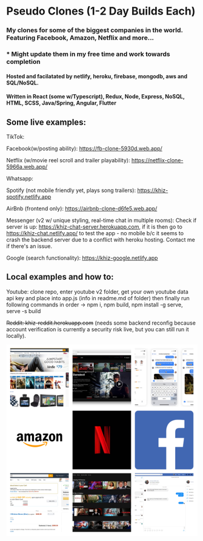 # Pseudo Clones (1-2 Day Builds Each)

### My clones for some of the biggest companies in the world. Featuring Facebook, Amazon, Netflix and more...

### * Might update them in my free time and work towards completion

#### Hosted and facilatated by netlify, heroku, firebase, mongodb, aws and SQL/NoSQL.

#### Written in React (some w/Typescript), Redux, Node, Express, NoSQL, HTML, SCSS, Java/Spring, Angular, Flutter

## Some live examples:

TikTok:

Facebook(w/posting ability): https://fb-clone-5930d.web.app/

Netflix (w/movie reel scroll and trailer playability): https://netflix-clone-5966a.web.app/

Whatsapp:

Spotify (not mobile friendly yet, plays song trailers): https://khiz-spotify.netlify.app

AirBnb (frontend only): https://airbnb-clone-d6fe5.web.app/

Messenger (v2 w/ unique styling, real-time chat in multiple rooms): Check if server is up: https://khiz-chat-server.herokuapp.com, if it is then go to https://khiz-chat.netlify.app/ to test the app - no mobile b/c it seems to crash the backend server due to a conflict with heroku hosting. Contact me if there's an issue.

Google (search functionality): https://khiz-google.netlify.app

## Local examples and how to:

Youtube: clone repo, enter youtube v2 folder, get your own youtube data api key and place into app.js (info in readme.md of folder) then finally run following commands in order -> npm i, npm build, npm install -g serve, serve -s build

~~Reddit: khiz-reddit.herokuapp.com~~ (needs some backend reconfig because account verification is currently a security risk live, but you can still run it locally).

![Collage](/faang-clones-collage.jpg)

